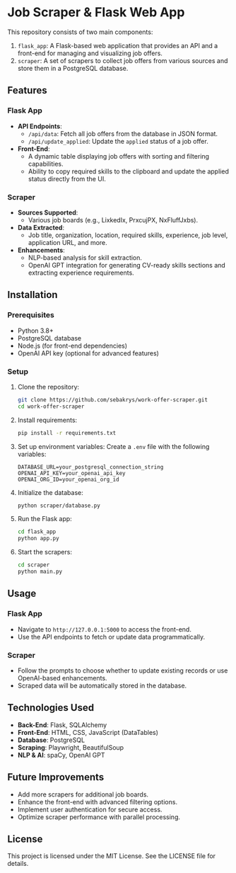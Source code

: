 # Job Scraper & Flask Web App

This repository consists of two main components:

1. `flask_app`: A Flask-based web application that provides an API and a front-end for managing and visualizing job offers.
2. `scraper`: A set of scrapers to collect job offers from various sources and store them in a PostgreSQL database.

## Features

### Flask App
- **API Endpoints**:
  - `/api/data`: Fetch all job offers from the database in JSON format.
  - `/api/update_applied`: Update the `applied` status of a job offer.
- **Front-End**:
  - A dynamic table displaying job offers with sorting and filtering capabilities.
  - Ability to copy required skills to the clipboard and update the applied status directly from the UI.

### Scraper
- **Sources Supported**:
  - Various job boards (e.g., LixkedIx, PrxcujPX, NxFluffJxbs).
- **Data Extracted**:
  - Job title, organization, location, required skills, experience, job level, application URL, and more.
- **Enhancements**:
  - NLP-based analysis for skill extraction.
  - OpenAI GPT integration for generating CV-ready skills sections and extracting experience requirements.

## Installation

### Prerequisites
- Python 3.8+
- PostgreSQL database
- Node.js (for front-end dependencies)
- OpenAI API key (optional for advanced features)

### Setup

1. Clone the repository:
   ```bash
   git clone https://github.com/sebakrys/work-offer-scraper.git
   cd work-offer-scraper
   ```

2. Install requirements:
   ```bash
   pip install -r requirements.txt
   ```

3. Set up environment variables:
   Create a `.env` file with the following variables:
   ```env
   DATABASE_URL=your_postgresql_connection_string
   OPENAI_API_KEY=your_openai_api_key
   OPENAI_ORG_ID=your_openai_org_id
   ```

4. Initialize the database:
   ```bash
   python scraper/database.py
   ```

5. Run the Flask app:
   ```bash
   cd flask_app
   python app.py
   ```

6. Start the scrapers:
   ```bash
   cd scraper
   python main.py
   ```

## Usage

### Flask App
- Navigate to `http://127.0.0.1:5000` to access the front-end.
- Use the API endpoints to fetch or update data programmatically.

### Scraper
- Follow the prompts to choose whether to update existing records or use OpenAI-based enhancements.
- Scraped data will be automatically stored in the database.


## Technologies Used

- **Back-End**: Flask, SQLAlchemy
- **Front-End**: HTML, CSS, JavaScript (DataTables)
- **Database**: PostgreSQL
- **Scraping**: Playwright, BeautifulSoup
- **NLP & AI**: spaCy, OpenAI GPT

## Future Improvements
- Add more scrapers for additional job boards.
- Enhance the front-end with advanced filtering options.
- Implement user authentication for secure access.
- Optimize scraper performance with parallel processing.

## License

This project is licensed under the MIT License. See the LICENSE file for details.


